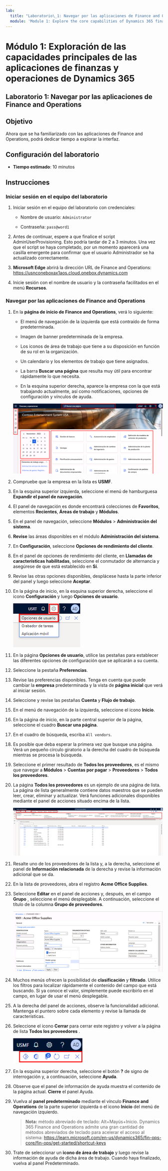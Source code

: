 ```yaml
---
lab:
  title: "Laboratorio\_1: Navegar por las aplicaciones de Finance and Operations"
  module: 'Module 1: Explore the core capabilities of Dynamics 365 finance and operations apps'
---
```


# Módulo 1: Exploración de las capacidades principales de las aplicaciones de finanzas y operaciones de Dynamics 365

## Laboratorio 1: Navegar por las aplicaciones de Finance and Operations

## Objetivo

Ahora que se ha familiarizado con las aplicaciones de Finance and Operations, podrá dedicar tiempo a explorar la interfaz.

## Configuración del laboratorio

- **Tiempo estimado**: 10 minutos

## Instrucciones

### Iniciar sesión en el equipo del laboratorio

1.  Iniciar sesión en el equipo del laboratorio con credenciales:

    - Nombre de usuario: `Administrator`

    - Contraseña: `pass@word1`

1.  Antes de continuar, espere a que finalice el script AdminUserProvisioning. Esto podría tardar de 2 a 3 minutos. Una vez que el script se haya completado, por un momento aparecerá una casilla emergente para confirmar que el usuario Administrador se ha actualizado correctamente. 

1.  **Microsoft Edge** abrirá la dirección URL de Finance and Operations: <https://usnconeboxax1aos.cloud.onebox.dynamics.com>

1.  Inicie sesión con el nombre de usuario y la contraseña facilitados en el menú **Recursos**. 


### Navegar por las aplicaciones de Finance and Operations

1.  En la **página de inicio de Finance and Operations**, verá lo siguiente: 

    -  El menú de navegación de la izquierda que está contraído de forma predeterminada. 

    - Imagen de banner predeterminada de la empresa. 

    - Los iconos de área de trabajo que tiene a su disposición en función de su rol en la organización. 

    - Un calendario y los elementos de trabajo que tiene asignados. 

    - La barra **Buscar una página** que resulta muy útil para encontrar rápidamente lo que necesita. 

    - En la esquina superior derecha, aparece la empresa con la que está trabajando actualmente, así como notificaciones, opciones de configuración y vínculos de ayuda. 

    ![Página de inicio de Dynamics 365 Finance and Operations con áreas resaltadas.](./media/m1-common-home-page.png)

1.  Compruebe que la empresa en la lista es **USMF**. 

1.  En la esquina superior izquierda, seleccione el menú de hamburguesa **Expandir el panel de navegación**. 

1.  El panel de navegación es donde encontrará colecciones de **Favoritos**, elementos **Recientes**, **Áreas de trabajo** y **Módulos**. 

1.  En el panel de navegación, seleccione **Módulos** > **Administración del sistema**. 

1.  **Revise** las áreas disponibles en el módulo **Administración del sistema**. 

1.  En **Configuración**, seleccione **Opciones de rendimiento del cliente**. 

1.  En el panel de opciones de rendimiento del cliente, en **Llamadas de características habilitadas**, seleccione el conmutador de alternancia y asegúrese de que está establecido en **Sí**. 

1.  Revise las otras opciones disponibles, desplácese hasta la parte inferior del panel y luego seleccione **Aceptar**. 

1.  En la página de inicio, en la esquina superior derecha, seleccione el icono **Configuración** y luego **Opciones de usuario**. 

    ![Captura de pantalla que muestra el icono Configuración y la lista desplegable Opciones de usuario](./media/m1-common-settings-user-settings.png)

1.  En la página **Opciones de usuario**, utilice las pestañas para establecer las diferentes opciones de configuración que se aplicarán a su cuenta. 

1.  Seleccione la pestaña **Preferencias**. 

1.  Revise las preferencias disponibles. Tenga en cuenta que puede cambiar la **empresa** predeterminada y la vista de **página inicial** que verá al iniciar sesión. 

1.  Seleccione y revise las pestañas **Cuenta** y **Flujo de trabajo**. 

1.  En el menú de navegación de la izquierda, seleccione el icono **Inicio**. 

1.  En la página de inicio, en la parte central superior de la página, seleccione el cuadro **Buscar una página**. 

1.  En el cuadro de búsqueda, escriba `All vendors`. 

1.  Es posible que deba esperar la primera vez que busque una página.  Verá un pequeño círculo giratorio a la derecha del cuadro de búsqueda mientras se procesa la búsqueda. 

1.  Seleccione el primer resultado de **Todos los proveedores**, es el mismo que navegar a **Módulos** > **Cuentas por pagar** > **Proveedores** > **Todos los proveedores**. 

1.  La página **Todos los proveedores** es un ejemplo de una página de lista. La página de lista generalmente contiene datos maestros que se pueden leer, crear, eliminar y actualizar. Verá funciones adicionales disponibles mediante el panel de acciones situado encima de la lista. 

    ![Lista de todos los proveedores con las características del menú resaltadas](./media/m1-common-all-vendor-list-page.png)

1.  Resalte uno de los proveedores de la lista y, a la derecha, seleccione el panel de **Información relacionada** de la derecha y revise la información adicional que se da. 

1.  En la lista de proveedores, abra el registro **Acme Office Supplies**. 

1.  Seleccione **Editar** en el panel de acciones y, después, en el campo **Grupo** , seleccione el menú desplegable. A continuación, seleccione el título de la columna **Grupo de proveedores**. 

    ![Una captura de pantalla del título de la columna Grupo de proveedores para Acme Office Supplies.](./media/m1-common-vendor-group-menu-24493345.png)

1.  Muchos menús ofrecen la posibilidad de **clasificación** y **filtrado**. Utilice los filtros para localizar rápidamente el contenido del campo que está buscando. Si ya conoce el valor, simplemente puede escribirlo en el campo, en lugar de usar el menú desplegable. 

1.  A la derecha del panel de acciones, observe la funcionalidad adicional. Mantenga el puntero sobre cada elemento y revise la llamada de características. 

1.  Seleccione el icono **Cerrar** para cerrar este registro y volver a la página de lista **Todos los proveedores** . 

    ![Página de lista del menú de la esquina superior derecha que muestra características adicionales para conectarse a Power Apps, Aplicaciones de Office, Datos adjuntos, Actualizar, Abrir en una nueva ventana y los botones Cerrar](./media/m1-common-list-page-additional-features-menu.png)

1.  En la esquina superior derecha, seleccione el botón **?** de signo de interrogación y, a continuación, seleccione **Ayuda**. 

1.  Observe que el panel de información de ayuda muestra el contenido de la página actual. **Cierre** el panel Ayuda. 

1.  Vuelva al **panel predeterminado** mediante el vínculo **Finance and Operations** de la parte superior izquierda o el icono **Inicio** del menú de navegación izquierdo. 

    > **Nota:** método abreviado de teclado: Alt+Mayús+Inicio. Dynamics 365 Finance and Operations admite una gran cantidad de métodos abreviados de teclado para acelerar el acceso al sistema: https://learn.microsoft.com/en-us/dynamics365/fin-ops-core/fin-ops/get-started/shortcut-keys

1.  Trate de seleccionar un **icono de área de trabajo** y luego revise la información de ayuda de dicha área de trabajo. Cuando haya finalizado, vuelva al panel Predeterminado. 

